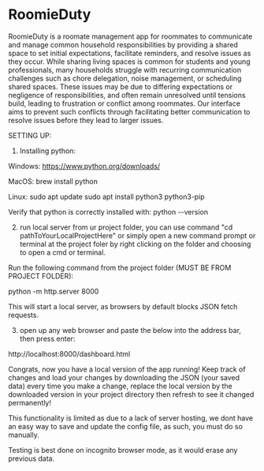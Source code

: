 # RoomieDuty

RoomieDuty is a roomate management app for roommates to communicate and manage common household responsibilities by providing a shared space to set initial expectations, facilitate reminders, and resolve issues as they occur. While sharing living spaces is common for students and young professionals, many households struggle with recurring communication challenges such as chore delegation, noise management, or scheduling shared spaces. These issues may be due to differing expectations or negligence of responsibilities, and often remain unresolved until tensions build, leading to frustration or conflict among roommates. Our interface aims to prevent such conflicts through facilitating better communication to resolve issues before they lead to larger issues.

SETTING UP:

1) Installing python:

Windows: https://www.python.org/downloads/

MacOS: brew install python

Linux:
sudo apt update
sudo apt install python3 python3-pip

Verify that python is correctly installed with: python --version

2) run local server from ur project folder, you can use command "cd pathToYourLocalProjectHere" or simply open a new command prompt or terminal at the project foler by right clicking on the folder and choosing to open a cmd or terminal.

Run the following command from the project folder (MUST BE FROM PROJECT FOLDER):

python -m http.server 8000

This will start a local server, as browsers by default blocks JSON fetch requests.

3) open up any web browser and paste the below into the address bar, then press enter:

http://localhost:8000/dashboard.html

Congrats, now you have a local version of the app running!
Keep track of changes and load your changes by downloading the JSON (your saved data) every time you make a change, replace the local version by the downloaded version in your project directory then refresh to see it changed permanently!

This functionality is limited as due to a lack of server hosting, we dont have an easy way to save and update the config file, as such, you must do so manually.

Testing is best done on incognito browser mode, as it would erase any previous data.
